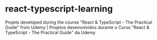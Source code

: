 # react-typescript-learning
Projets developed during the course "React &amp; TypeScript - The Practical Guide" from Udemy | Projetos desenvolvidos durante o Curso "React &amp; TypeScript - The Practical Guide" da Udemy 
